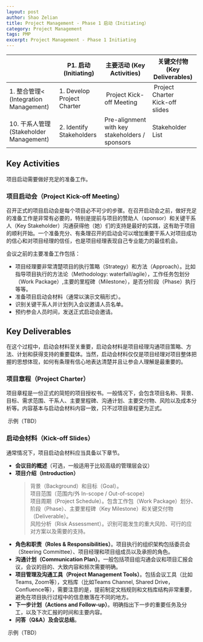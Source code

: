 ```yaml
---
layout: post
author: Shao Zelian
title: Project Management - Phase 1 启动（Initiating）
category: Project Management
tags: PMP
excerpt: Project Management - Phase 1 Initiating
---
```


<div class="special__table"></div>

| &nbsp;                                  | P1. 启动 (Initiating)                         | 主要活动 (Key Activities)                                                                         | 关键交付物 (Key Deliverables)                                                                                                                         |
| --------------------------------------- | --------------------------------------------- | ------------------------------------------------------------------------------------------------- | ----------------------------------------------------------------------------------------------------------------------------------------------------- |
| 1. 整合管理< (Integration Management)   | <a name="1-P1">1. Develop Project Charter</a> | <i class="fa fa-star"></i>&nbsp;Project Kick-off Meeting&nbsp;<i class="fas fa-calendar-day"></i> | <i class="fa fa-star"></i>&nbsp;Project Charter&nbsp;<i class="fas fa-file-word"></i><br/>Kick-off slides&nbsp;<i class="fas fa-file-powerpoint"></i> |
| 10. 干系人管理 (Stakeholder Management) | <a name="10-P1">2. Identify Stakeholders</a>  | Pre-alignment with key stakeholders / sponsors&nbsp;<i class="fas fa-calendar-day"></i>           | Stakeholder List&nbsp;<i class="fas fa-file-excel"></i>                                                                                               |

## Key Activities
项目启动需要做好充足的准备工作。

### 项目启动会（Project Kick-off Meeting）
召开正式的项目启动会是每个项目必不可少的步骤。在召开启动会之前，做好充足的准备工作是非常有必要的，特别是提前与项目的赞助人（sponsor）和关键干系人（Key Stakeholder）沟通获得他（她）们的支持是最好的实践，这有助于项目的顺利开始。一个准备充分、有条理召开的启动会可以增加重要干系人对项目成功的信心和对项目经理的信任，也是项目经理表现自己专业能力的最佳机会。

会议之前的主要准备工作包括：
- 项目经理要非常清楚项目的执行策略（Strategy）和方法（Approach）。比如指导项目执行的方法论（Methodology: waterfall/agile），工作任务包划分（Work Package）,主要的里程碑（Milestone），是否分阶段（Phase）执行等等。
- 准备项目启动会材料（通常以演示文稿形式）。
- 识别关键干系人并计划列入会议邀请人员名单。
- 预约参会人员时间，发送正式启动会邀请。 

## Key Deliverables
在这个过程中，启动会材料至关重要，启动会材料是项目经理沟通项目策略、方法、计划和获得支持的重要载体。当然，启动会材料仅仅是项目经理对项目整体把握的思想体现，如何有条理有信心地表达清楚并且让参会人理解是最重要的。

### 项目章程（Project Charter）

项目章程是一份正式的简短的项目授权书。一般情况下，会包含项目名称、背景、目标、需求范围、干系人、主要里程碑、沟通计划、主要交付物、风险以及成本分析等。内容基本与启动会材料内容一致，只不过项目章程更为正式。

<i class="fas fa-file-word"></i>&nbsp;示例（TBD）

### 启动会材料（Kick-off Slides）

通常情况下，项目启动会材料应当具备以下章节。
- **会议目的概述**（可选，一般适用于比较高级的管理层会议）
- **项目介绍（Introduction）**
    > 背景（Background）和目标（Goal）。<br/>
    > 项目范围（范围内/外 In-scope / Out-of-scope）<br/>
    > 项目周期（Project Schedule）。包含工作包（Work Package）划分、阶段（Phase）、主要里程碑（Key Milestone）和关键交付物（Deliverable）。<br/>
    > 风险分析（Risk Assessment）。识别可能发生的重大风险、可行的应对方案以及需要的支持。
- **角色和职责（Roles & Responsibilities）**。项目执行的组织架构包括委员会（Steering Committee）、项目经理和项目组成员以及承担的角色。
- **沟通计划（Communication Plan）**。一般包括项目组沟通会议和项目汇报会议，会议的目的、大致内容和频次需要明确。
- **项目管理及沟通工具（Project Management Tools）**。包括会议工具（比如Teams, Zoom等），文档库（比如Teams Channel, Shared Drive，Confluence等），需要注意的是，提前制定文档规则和文档库结构非常重要，避免在项目执行过程中的信息散落在不同的地方。
- **下一步计划（Actions and Follow-up）**。明确指出下一步的重要任务及分工，以及下次汇报的时间和主要内容。
- **问答（Q&A）及会议总结**。

<i class="fas fa-file-powerpoint"></i>&nbsp;示例（TBD）
